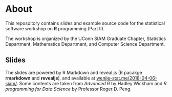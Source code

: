 # About

This reposoitory contains slides and example source code for the statistical
software workshop on **R** programming (Part II).

The workshop is organized by the UConn SIAM Graduate Chapter, Statistics
Department, Mathematics Department, and Computer Science Department.


## Slides

The slides are powered by R Markdown and reveal.js (R pacakge **rmarkdown** and
**revealjs**), and available at [wenjie-stat.me/2018-04-06-siam/][slides]. Some
contents are taken from *Advanced R* by Hadley Wickham and *R programming for
Data Science* by Professor Roger D. Peng.


[slides]: https://wenjie-stat.me/2018-04-06-siam/

